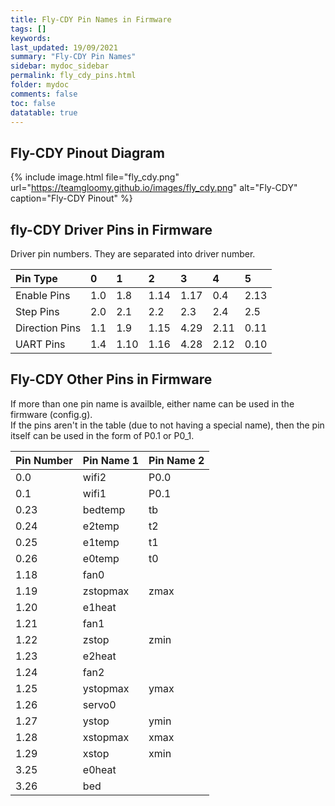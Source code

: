 ```yaml
---
title: Fly-CDY Pin Names in Firmware
tags: []
keywords: 
last_updated: 19/09/2021
summary: "Fly-CDY Pin Names"
sidebar: mydoc_sidebar
permalink: fly_cdy_pins.html
folder: mydoc
comments: false
toc: false
datatable: true
---
```


## Fly-CDY Pinout Diagram

{% include image.html file="fly_cdy.png" url="https://teamgloomy.github.io/images/fly_cdy.png" alt="Fly-CDY" caption="Fly-CDY Pinout" %}

## fly-CDY Driver Pins in Firmware

Driver pin numbers. They are separated into driver number.

<div class="datatable-begin"></div>

|Pin Type|0|1|2|3|4|5|
| :------------- |:-------------|:-------------|:-------------|:-------------|:-------------|:----|
|Enable Pins|1.0|1.8|1.14|1.17|0.4|2.13|
|Step Pins|2.0|2.1|2.2|2.3|2.4|2.5|
|Direction Pins|1.1|1.9|1.15|4.29|2.11|0.11|
|UART Pins|1.4|1.10|1.16|4.28|2.12|0.10|


<div class="datatable-end"></div>

## Fly-CDY Other Pins in Firmware 

If more than one pin name is availble, either name can be used in the firmware (config.g).   
If the pins aren't in the table (due to not having a special name), then the pin itself can be used in the form of P0.1 or P0_1.  

<div class="datatable-begin"></div>

|Pin Number|Pin Name 1|Pin Name 2|
| :------------- |:-------------|:-------------|
|0.0|wifi2|P0.0|
|0.1|wifi1|P0.1|
|0.23|bedtemp|tb|
|0.24|e2temp|t2|
|0.25|e1temp|t1|
|0.26|e0temp|t0|
|1.18|fan0||
|1.19|zstopmax|zmax|
|1.20|e1heat||
|1.21|fan1||
|1.22|zstop|zmin|
|1.23|e2heat||
|1.24|fan2||
|1.25|ystopmax|ymax|
|1.26|servo0||
|1.27|ystop|ymin|
|1.28|xstopmax|xmax|
|1.29|xstop|xmin|
|3.25|e0heat||
|3.26|bed||

<div class="datatable-end"></div>